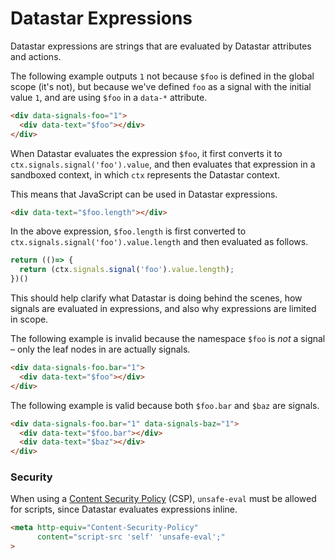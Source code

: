 # Datastar Expressions

Datastar expressions are strings that are evaluated by Datastar attributes and actions. 

The following example outputs `1` not because `$foo` is defined in the global scope (it's not), but because we've defined `foo` as a signal with the initial value `1`, and are using `$foo` in a `data-*` attribute.

```html
<div data-signals-foo="1">
  <div data-text="$foo"></div>
</div>
```

When Datastar evaluates the expression `$foo`, it first converts it to `ctx.signals.signal('foo').value`, and then evaluates that expression in a sandboxed context, in which `ctx` represents the Datastar context. 

This means that JavaScript can be used in Datastar expressions.

```html
<div data-text="$foo.length"></div>
```

In the above expression, `$foo.length` is first converted to `ctx.signals.signal('foo').value.length` and then evaluated as follows.

```js
return (()=> {
  return (ctx.signals.signal('foo').value.length);
})()
```

This should help clarify what Datastar is doing behind the scenes, how signals are evaluated in expressions, and also why expressions are limited in scope. 

The following example is invalid because the namespace `$foo` is _not_ a signal – only the leaf nodes in are actually signals.

```html
<div data-signals-foo.bar="1">
  <div data-text="$foo"></div>
</div>
```

The following example is valid because both `$foo.bar` and `$baz` are signals.

```html
<div data-signals-foo.bar="1" data-signals-baz="1">
  <div data-text="$foo.bar"></div>
  <div data-text="$baz"></div>
</div>
```

### Security

When using a [Content Security Policy](https://developer.mozilla.org/en-US/docs/Web/HTTP/CSP) (CSP), `unsafe-eval` must be allowed for scripts, since Datastar evaluates expressions inline. 

```html
<meta http-equiv="Content-Security-Policy" 
      content="script-src 'self' 'unsafe-eval';"
>
```
